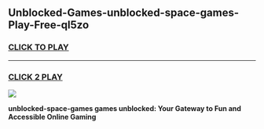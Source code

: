 
## Unblocked-Games-unblocked-space-games-Play-Free-ql5zo
<h3>
<a href="https://premium76.site?title=unblocked-space-games&ref=22A">CLICK TO PLAY</a></h3>
<hr>

<h3>
<a href="https://premium76.site?title=unblocked-space-games&ref=22A">CLICK 2 PLAY</a>
  
</h3>

<a href="https://premium76.site?title=unblocked-space-games&ref=22A"><img src="https://clearcache.store/games.png"></a>


**unblocked-space-games games unblocked: Your Gateway to Fun and Accessible Online Gaming**
